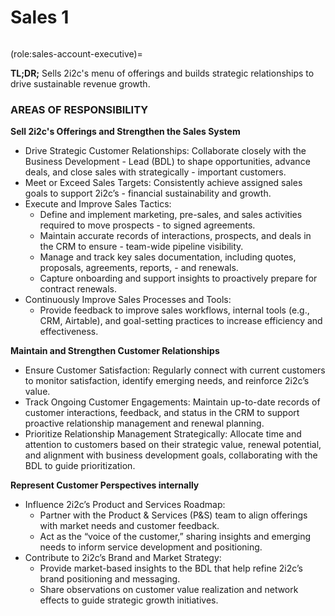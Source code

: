 # Sales 1

```{role} Sales Account Executive

```

(role:sales-account-executive)=

**TL;DR;** Sells 2i2c's menu of offerings and builds strategic relationships to drive sustainable revenue growth.

### AREAS OF RESPONSIBILITY

**Sell 2i2c's Offerings and Strengthen the Sales System**

-   Drive Strategic Customer Relationships: Collaborate closely with the Business Development - Lead (BDL) to shape opportunities, advance deals, and close sales with strategically - important customers.
-   Meet or Exceed Sales Targets: Consistently achieve assigned sales goals to support 2i2c’s - financial sustainability and growth.
-   Execute and Improve Sales Tactics:
    -   Define and implement marketing, pre-sales, and sales activities required to move prospects - to signed agreements.
    -   Maintain accurate records of interactions, prospects, and deals in the CRM to ensure - team-wide pipeline visibility.
    -   Manage and track key sales documentation, including quotes, proposals, agreements, reports, - and renewals.
    -   Capture onboarding and support insights to proactively prepare for contract renewals.
-   Continuously Improve Sales Processes and Tools:
    -   Provide feedback to improve sales workflows, internal tools (e.g., CRM, Airtable), and goal-setting practices to increase efficiency and effectiveness.

**Maintain and Strengthen Customer Relationships**

-   Ensure Customer Satisfaction: Regularly connect with current customers to monitor satisfaction, identify emerging needs, and reinforce 2i2c’s value.
-   Track Ongoing Customer Engagements: Maintain up-to-date records of customer interactions, feedback, and status in the CRM to support proactive relationship management and renewal planning.
-   Prioritize Relationship Management Strategically: Allocate time and attention to customers based on their strategic value, renewal potential, and alignment with business development goals, collaborating with the BDL to guide prioritization.

**Represent Customer Perspectives internally**

-   Influence 2i2c’s Product and Services Roadmap:
    -   Partner with the Product & Services (P&S) team to align offerings with market needs and customer feedback.
    -   Act as the “voice of the customer,” sharing insights and emerging needs to inform service development and positioning.
-   Contribute to 2i2c’s Brand and Market Strategy:
    -   Provide market-based insights to the BDL that help refine 2i2c’s brand positioning and messaging.
    -   Share observations on customer value realization and network effects to guide strategic growth initiatives.
